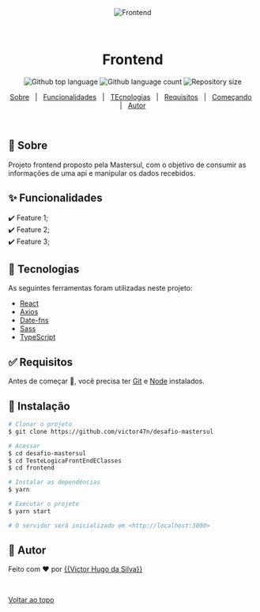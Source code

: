 <div align="center" id="top"> 
  <img src="./.github/app.gif" alt="Frontend" />

  &#xa0;

  <!-- <a href="https://frontend.netlify.app">Demo</a> -->
</div>

<h1 align="center">Frontend</h1>

<p align="center">
  <img alt="Github top language" src="https://img.shields.io/github/languages/top/victor47n/desafio-mastersul?color=56BEB8">

  <img alt="Github language count" src="https://img.shields.io/github/languages/count/victor47n/desafio-mastersul?color=56BEB8">

  <img alt="Repository size" src="https://img.shields.io/github/repo-size/victor47n/desafio-mastersul?color=56BEB8">
</p>

<!-- Status -->

<!-- <h4 align="center"> 
	🚧  Frontend 🚀 Under construction...  🚧
</h4> 

<hr> -->

<p align="center">
  <a href="#dart-about">Sobre</a> &#xa0; | &#xa0; 
  <a href="#sparkles-features">Funcionalidades</a> &#xa0; | &#xa0;
  <a href="#rocket-technologies">TEcnologias</a> &#xa0; | &#xa0;
  <a href="#white_check_mark-requirements">Requisitos</a> &#xa0; | &#xa0;
  <a href="#checkered_flag-starting">Começando</a> &#xa0; | &#xa0;
  <a href="https://github.com/victor47n" target="_blank">Autor</a>
</p>

<br>

## :dart: Sobre ##

Projeto frontend proposto pela Mastersul, com o objetivo de consumir as informações de uma api
e manipular os dados recebidos.

## :sparkles: Funcionalidades ##

:heavy_check_mark: Feature 1;\
:heavy_check_mark: Feature 2;\
:heavy_check_mark: Feature 3;

## :rocket: Tecnologias ##

As seguintes ferramentas foram utilizadas neste projeto:

- [React](https://pt-br.reactjs.org/)
- [Axios](https://github.com/axios/axios)
- [Date-fns](https://date-fns.org)
- [Sass](https://sass-lang.com/)
- [TypeScript](https://www.typescriptlang.org/)

## :white_check_mark: Requisitos ##

Antes de começar :checkered_flag:, você precisa ter [Git](https://git-scm.com) e [Node](https://nodejs.org/en/) instalados.

## :checkered_flag: Instalação ##

```bash
# Clonar o projeto
$ git clone https://github.com/victor47n/desafio-mastersul

# Acessar
$ cd desafio-mastersul
$ cd TesteLogicaFrontEndEClasses
$ cd frontend

# Instalar as dependências
$ yarn

# Executar o projeto
$ yarn start

# O servidor será inicializado em <http://localhost:3000>
```
## :memo: Autor ##

Feito com :heart: por <a href="https://github.com/victor47n" target="_blank">{{Victor Hugo da Silva}}</a>

&#xa0;

<a href="#top">Voltar ao topo</a>
